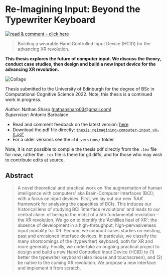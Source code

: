 <!-- TODOs
- [ ] add some emojis!
- [ ]
-->

# Re-Imagining Input: Beyond the Typewriter Keyboard

[![read & comment - click here](https://img.shields.io/badge/read_%26_comment-click_here-EC1C24?style=for-the-badge&logo=Adobe+Acrobat+Reader&logoColor=white)](https://acrobat.adobe.com/link/review?uri=urn:aaid:scds:US:35a33218-982e-4083-be8c-a14ed8bcfbc0 "Read and comment with adobe acrobat (online)")

> Building a wearable Hand Controlled Input Device (HCID) for the advancing XR revolution.

**This thesis explores the future of computer input. We discuss the theory, conduct case studies, then design and build a new input device for the advancing XR revolution.**

![Collage](images/project_collage1.png?raw=true "Collage of images collected and produced for the thesis")

Thesis submitted to the University of Edinburgh for the degree of BSc in Computational Cognitive Science 2022.
Note, this thesis is a continued work in progress. 

_Author_: Nathan Sharp (nathansharp03@gmail.com)  
_Supervisor_: Antonio Barbalace
 
- Read and comment feedback on the latest version: [here](https://acrobat.adobe.com/link/review?uri=urn:aaid:scds:US:35a33218-982e-4083-be8c-a14ed8bcfbc0)
- Download the pdf file directly: [`thesis_reimagining-computer-input_vX-X.pdf`](thesis_reimagining-computer-input_v1-0.pdf)
- For a older versions see the `old_versions/` folder

Note, it is not possible to compile the thesis pdf directly from the `.tex` file for now, rather the `.tex` file is there for git diffs, and for those who may wish to contribute edits at source. 

## Abstract
> A novel theoretical and practical work on 'the augmentation of human intelligence with computers' aka Brain-Computer Interfaces (BCI); with a focus on input devices.
> First, we lay out our new ’5AA’ framework for analysing the capacities of BCIs.
> This induces our historical lens of studying BCI ’interface revolutions’ and leads to our central claim: of being in the midst of a 5th fundamental revolution-- the XR revolution.
> We go on to identify the ’Achillies heel of XR': the absence of development in a high-throughput, high-pervasiveness input modality for XR.
> Second, we conduct cases studies on existing, past and envisioned interface devices.
> In particular, we classify the many shortcomings of the (typewriter) keyboard, both for XR and more generally.
> Finally, we undertake an ongoing practical project to design and build a new Hand Controlled Input Device (HCID) to (1) better the typewriter keyboard (also mouse and touchscreen), and (2) be native to the coming XR revolution.
> We propose a new interface and implement it from scratch. 

<!-- ## Introduction  -->
<!-- selection of topics from intro?  -->

<!-- ### Motivation  -->

<!-- ### What Problem does it solve -->

<!-- ## Next Steps
- look for funding
- come start a company with me
-->

<!-- please cite using.. --> 


<!-- comment  --> 
